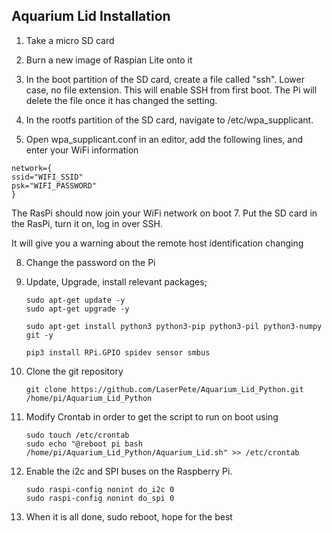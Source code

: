 
Aquarium Lid Installation
-------------------------

1. Take a micro SD card

2. Burn a new image of Raspian Lite onto it

3. In the boot partition of the SD card, create a file called "ssh". Lower case, no file extension.
This will enable SSH from first boot. The Pi will delete the file once it has changed the setting.

4. In the rootfs partition of the SD card, navigate to /etc/wpa_supplicant.

5. Open wpa_supplicant.conf in an editor, add the following lines, and enter your WiFi information

```
network={
ssid="WIFI_SSID"
psk="WIFI_PASSWORD"
}
```

The RasPi should now join your WiFi network on boot
7. Put the SD card in the RasPi, turn it on, log in over SSH.

It will give you a warning about the remote host identification changing

8. Change the password on the Pi

9. Update, Upgrade, install relevant packages;
	```
	sudo apt-get update -y
 	sudo apt-get upgrade -y 

	sudo apt-get install python3 python3-pip python3-pil python3-numpy git -y

	pip3 install RPi.GPIO spidev sensor smbus
	```  

10. Clone the git repository
	```
	git clone https://github.com/LaserPete/Aquarium_Lid_Python.git /home/pi/Aquarium_Lid_Python
	```
11. Modify Crontab in order to get the script to run on boot using 
	```
	sudo touch /etc/crontab
    sudo echo "@reboot pi bash /home/pi/Aquarium_Lid_Python/Aquarium_Lid.sh" >> /etc/crontab
	```

12. Enable the i2c and SPI buses on the Raspberry Pi.
	```    
	sudo raspi-config nonint do_i2c 0
    sudo raspi-config nonint do_spi 0
	```
12. When it is all done, sudo reboot, hope for the best
